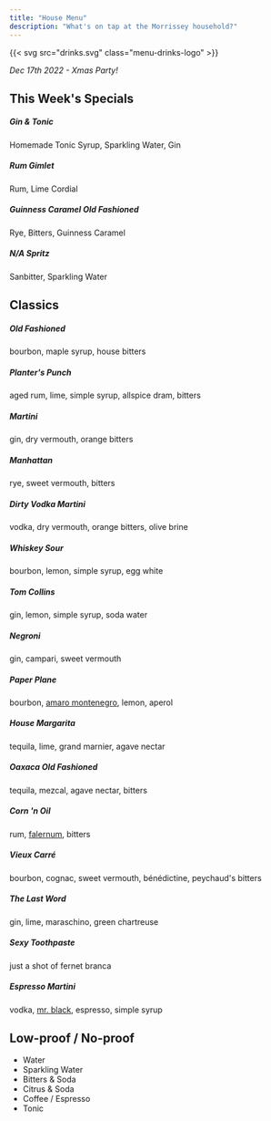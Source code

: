 ```yaml
---
title: "House Menu"
description: "What's on tap at the Morrissey household?"
---
```


{{< svg src="drinks.svg" class="menu-drinks-logo" >}}

_Dec 17th 2022 - Xmas Party!_

## This Week's Specials

##### Gin & Tonic

Homemade Tonic Syrup, Sparkling Water, Gin

##### Rum Gimlet

Rum, Lime Cordial

##### Guinness Caramel Old Fashioned

Rye, Bitters, Guinness Caramel

##### N/A Spritz

Sanbitter, Sparkling Water

## Classics

##### Old Fashioned

bourbon, maple syrup, house bitters

##### Planter's Punch

aged rum, lime, simple syrup, allspice dram, bitters

##### Martini

gin, dry vermouth, orange bitters

##### Manhattan

rye, sweet vermouth, bitters

##### Dirty Vodka Martini

vodka, dry vermouth, orange bitters, olive brine

##### Whiskey Sour

bourbon, lemon, simple syrup, egg white

##### Tom Collins

gin, lemon, simple syrup, soda water

##### Negroni

gin, campari, sweet vermouth

##### Paper Plane

bourbon, [amaro montenegro](https://www.amaromontenegro.com/en), lemon, aperol

##### House Margarita

tequila, lime, grand marnier, agave nectar

##### Oaxaca Old Fashioned

tequila, mezcal, agave nectar, bitters

##### Corn 'n Oil

rum, [falernum](https://alpenz.com/product-falernum.html), bitters

##### Vieux Carré

bourbon, cognac, sweet vermouth, bénédictine, peychaud's bitters

##### The Last Word

gin, lime, maraschino, green chartreuse

##### Sexy Toothpaste

just a shot of fernet branca

##### Espresso Martini

vodka, [mr. black](https://mrblack.co/us/), espresso, simple syrup

## Low-proof / No-proof

- Water
- Sparkling Water
- Bitters & Soda
- Citrus & Soda
- Coffee / Espresso
- Tonic
